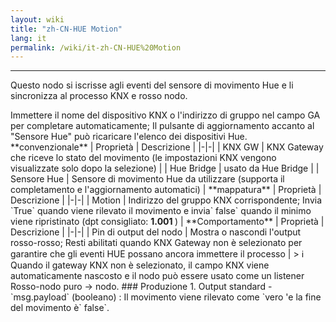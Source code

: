 ```yaml
---
layout: wiki
title: "zh-CN-HUE Motion"
lang: it
permalink: /wiki/it-zh-CN-HUE%20Motion
---
```

---
<p> Questo nodo si iscrisse agli eventi del sensore di movimento Hue e li sincronizza al processo KNX e rosso nodo.</p>
Immettere il nome del dispositivo KNX o l'indirizzo di gruppo nel campo GA per completare automaticamente; Il pulsante di aggiornamento accanto al "Sensore Hue" può ricaricare l'elenco dei dispositivi Hue.
**convenzionale**
| Proprietà | Descrizione |
|-|-|
| KNX GW | KNX Gateway che riceve lo stato del movimento (le impostazioni KNX vengono visualizzate solo dopo la selezione) |
| Hue Bridge | usato da Hue Bridge |
| Sensore Hue | Sensore di movimento Hue da utilizzare (supporta il completamento e l'aggiornamento automatici) |
**mappatura**
| Proprietà | Descrizione |
|-|-|
| Motion | Indirizzo del gruppo KNX corrispondente; Invia `True` quando viene rilevato il movimento e invia` false` quando il minimo viene ripristinato (dpt consigliato: <b> 1.001 </b>) |
**Comportamento**
| Proprietà | Descrizione |
|-|-|
| Pin di output del nodo | Mostra o nascondi l'output rosso-rosso; Resti abilitati quando KNX Gateway non è selezionato per garantire che gli eventi HUE possano ancora immettere il processo |
> ℹ️ Quando il gateway KNX non è selezionato, il campo KNX viene automaticamente nascosto e il nodo può essere usato come un listener Rosso-nodo puro → nodo.
### Produzione
1. Output standard - `msg.payload` (booleano)
: Il movimento viene rilevato come `vero 'e la fine del movimento è` false`.
